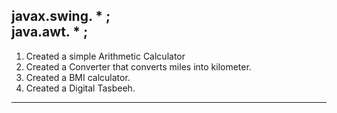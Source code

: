   javax.swing. * ;   
  java.awt. * ; 
--------------------------------------------------------
1. Created a simple Arithmetic Calculator
2. Created a Converter that converts miles into kilometer.
3. Created a BMI calculator.
4. Created a Digital Tasbeeh.

---------------------------------------------------------
